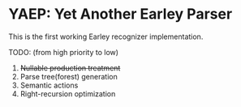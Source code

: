 # YAEP: Yet Another Earley Parser

This is the first working Earley recognizer implementation.

TODO: (from high priority to low)
1. ~~Nullable production treatment~~
2. Parse tree(forest) generation
3. Semantic actions
4. Right-recursion optimization
